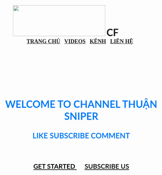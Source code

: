 <!DOCTYPE html>
<html lang ="en">
<head>
    <meta charset="utf-8">
    <title>
      Welcome to channel Thuan Sniper
    </title>
</head>
<body backround="https://sa.tinhte.vn/2018/01/4212138_dot-kich-vtc-game_1.jpg"
<br />
<h3 align="center">
    <img src="https://tse4.mm.bing.net/th?id=OIP.uO4J0bYpJEpw5esd2h4V5AHaFL&pid=Api&P=0&w=255&h=178" width="300" height="100"/>
<font face="Lato" size="6">CF</font>
&nbsp;&nbsp;&nbsp;&nbsp;&nbsp;&nbsp;&nbsp;&nbsp;&nbsp;&nbsp;&nbsp;&nbsp;&nbsp;&nbsp;&nbsp;&nbsp;&nbsp;&nbsp;&nbsp;&nbsp;&nbsp;&nbsp;&nbsp;&nbsp;&nbsp;
<font face="cinzel" size="4">
<a href="#">TRANG CHỦ</a>&nbsp;&nbsp;
<a href="#">VIDEOS</a>&nbsp;&nbsp;
<a href="#">KÊNH</a>&nbsp;&nbsp;
<a href="#">LIÊN HỆ</a>&nbsp;&nbsp;

</h3>
<br /><br /><br /><br /><br />
<h1 align="center">
    <font face="Lato" color="#017bf5" size="6">
    WELCOME TO CHANNEL THUẬN SNIPER
    </font>
</h1>
<h3 align="center">
<font face="Lato" color="#017bf5" size="5">
    LIKE SUBSCRIBE COMMENT
    </font>
    </h3>
    <br />
    <h3 align="center">
    <a href="#">
    <font face="Lato" color="#000">GET STARTED
    </a>&nbsp;&nbsp;&nbsp;&nbsp;
    <a href="#"
    <font face="Lato" color="#fff">SUBSCRIBE US </font>
    </a>
    </h3>
</body>
</html>
